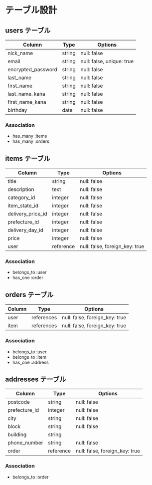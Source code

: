 # テーブル設計

## users テーブル

| Column             | Type   | Options                   |
| ------------------ | ------ | ------------------------- |
| nick_name          | string | null: false               |
| email              | string | null: false, unique: true |
| encrypted_password | string | null: false               |
| last_name          | string | null: false               |
| first_name         | string | null: false               |
| last_name_kana     | string | null: false               |
| first_name_kana    | string | null: false               |
| birthday           | date   | null: false               |

### Association
- has_many :items
- has_many :orders


## items テーブル

| Column             | Type      | Options                        |
| ------------------ | ------    | ------------------------------ |
| title              | string    | null: false                    |
| description        | text      | null: false                    |
| category_id        | integer   | null: false                    |
| item_state_id      | integer   | null: false                    |
| delivery_price_id  | integer   | null: false                    |
| prefecture_id      | integer   | null: false                    |
| delivery_day_id    | integer   | null: false                    |
| price              | integer   | null: false                    |
| user               | reference | null: false, foreign_key: true |

### Association
- belongs_to :user
- has_one    :order


## orders テーブル

| Column    | Type       | Options                        |
| --------- | ---------- | ------------------------------ |
| user      | references | null: false, foreign_key: true |
| item      | references | null: false, foreign_key: true |

### Association
- belongs_to :user
- belongs_to :item
- has_one :address


## addresses テーブル

| Column         | Type      | Options                        |
| -------------- | --------- | ------------------------------ |
| postcode       | string    | null: false                    |
| prefecture_id  | integer   | null: false                    |
| city           | string    | null: false                    |
| block          | string    | null: false                    |
| building       | string    |                                |
| phone_number   | string    | null: false                    |
| order          | reference | null: false, foreign_key: true |

### Association
- belongs_to :order
